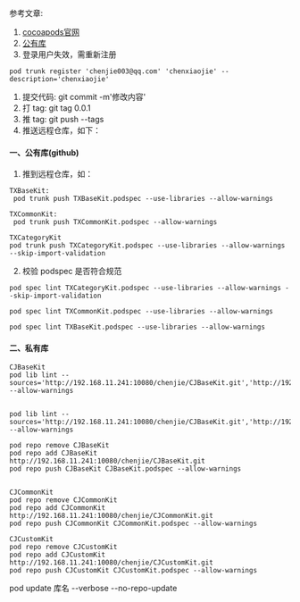 参考文章:
1. [cocoapods官网](https://guides.cocoapods.org/syntax/podspec.html#macos)
2. [公有库](https://www.jianshu.com/p/3ded0c98a7d4)
3. 登录用户失效，需重新注册
```
pod trunk register 'chenjie003@qq.com' 'chenxiaojie' --description='chenxiaojie'
```

1) 提交代码: git commit -m'修改内容'
2) 打 tag: git tag 0.0.1
3) 推 tag: git push --tags
4) 推送远程仓库，如下：

#### 一、公有库(github)
1. 推到远程仓库，如：
```
TXBaseKit:
 pod trunk push TXBaseKit.podspec --use-libraries --allow-warnings

TXCommonKit:
 pod trunk push TXCommonKit.podspec --allow-warnings

TXCategoryKit
pod trunk push TXCategoryKit.podspec --use-libraries --allow-warnings --skip-import-validation

```

2. 校验 podspec 是否符合规范
```
pod spec lint TXCategoryKit.podspec --use-libraries --allow-warnings --skip-import-validation

pod spec lint TXCommonKit.podspec --use-libraries --allow-warnings

pod spec lint TXBaseKit.podspec --use-libraries --allow-warnings
```

#### 二、私有库
```
CJBaseKit
pod lib lint --sources='http://192.168.11.241:10080/chenjie/CJBaseKit.git','http://192.168.11.241:10080/chenjie/TXCategoryKit.git','http://192.168.11.241:10080/chenjie/CJCommonKit.git' --allow-warnings


pod lib lint --sources='http://192.168.11.241:10080/chenjie/CJBaseKit.git','http://192.168.11.241:10080/chenjie/TXCategoryKit.git','http://192.168.11.241:10080/chenjie/CJCommonKit.git' --allow-warnings

pod repo remove CJBaseKit
pod repo add CJBaseKit http://192.168.11.241:10080/chenjie/CJBaseKit.git
pod repo push CJBaseKit CJBaseKit.podspec --allow-warnings


CJCommonKit
pod repo remove CJCommonKit
pod repo add CJCommonKit http://192.168.11.241:10080/chenjie/CJCommonKit.git
pod repo push CJCommonKit CJCommonKit.podspec --allow-warnings

CJCustomKit
pod repo remove CJCustomKit
pod repo add CJCustomKit http://192.168.11.241:10080/chenjie/CJCustomKit.git
pod repo push CJCustomKit CJCustomKit.podspec --allow-warnings
```

pod update 库名 --verbose --no-repo-update
